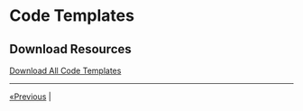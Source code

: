 # Code Templates

## Download Resources

<a href="Code Templates.zip" download>Download All Code Templates</a>
<hr>

<a href="../Section 49 - Annex - Logistic Regression (Long Explanation)">«Previous</a> | 
